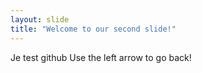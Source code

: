 ```yaml
---
layout: slide
title: "Welcome to our second slide!"
---
```

Je test github
Use the left arrow to go back!

